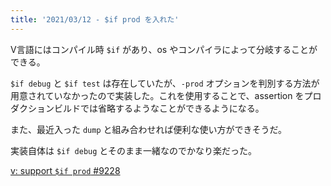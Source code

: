 ```yaml
---
title: '2021/03/12 - $if prod を入れた'
---
```


V言語にはコンパイル時 `$if` があり、os やコンパイラによって分岐することができる。

`$if debug` と `$if test` は存在していたが、`-prod` オプションを判別する方法が用意されていなかったので実装した。これを使用することで、assertion をプロダクションビルドでは省略するようなことができるようになる。

また、最近入った `dump` と組み合わせれば便利な使い方ができそうだ。

実装自体は `$if debug` とそのまま一緒なのでかなり楽だった。

[v: support `$if prod` #9228](https://github.com/vlang/v/pull/9228)
